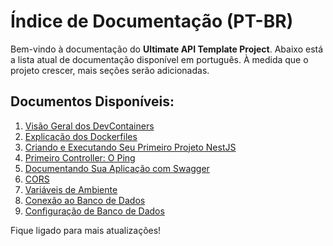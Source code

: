 # Índice de Documentação (PT-BR)

Bem-vindo à documentação do **Ultimate API Template Project**. Abaixo está a lista atual de documentação disponível em português. À medida que o projeto crescer, mais seções serão adicionadas.

## Documentos Disponíveis:

1. [Visão Geral dos DevContainers](devcontainers.md)
2. [Explicação dos Dockerfiles](dockerfiles.md)
3. [Criando e Executando Seu Primeiro Projeto NestJS](creating-project.md)
4. [Primeiro Controller: O Ping](first-controller.md)
5. [Documentando Sua Aplicação com Swagger](documentation.md)
6. [CORS](cors.md)
7. [Variáveis de Ambiente](environment-variables.md)
8. [Conexão ao Banco de Dados](database-connection.md)
9. [Configuração de Banco de Dados](database-config.md)

Fique ligado para mais atualizações!
